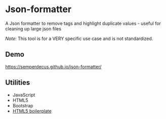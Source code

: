 # Json-formatter
A Json formatter to remove tags and highlight duplicate values - useful for cleaning up large json files

*Note*: This tool is for a VERY specific use case and is not standardized. 

## Demo
https://semperdecus.github.io/json-formatter/

## Utilities
-    JavaScript
-    HTML5
-    Bootstrap
-    [HTML5 boilerplate](https://html5boilerplate.com/)


